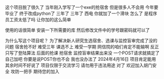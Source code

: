 这个项目脱了很久了
当年刚入学写了一个exe的抢宿舍 但是很多人不会用
今年要毕业了 终于改成python了
三年了 三年了 西电
你就加了一个滑块 怎么了 是程序员工资太低了吗 让你加的这么简单

使用的话很简单 安装一下所需要的库 然后修改文件中的学号跟密码就可以了

为什么写这个项目呢？
为了解决新人研究生选宿舍、选课与监控盲审完成了没的问题 宿舍抢不好 难受三年 课选不上 难受一学期
网信院的咱们肯定不能输啊 反正只写了登陆算法 后面的抢课 抢宿舍 监控盲审结果出来没 一个POST请求就搞定了 自己加吧 你要是说POST你也不会 我也没办法了
2024年4月16日 项目肯定能用 其余时间不好说了 项目仅限于交流学习 请勿用于违法用途
对了 欢迎加入胡门安全 攻防一把手 期待您的加入
